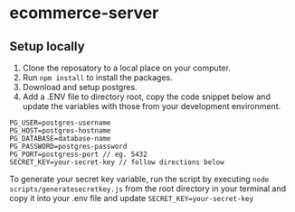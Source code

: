 # ecommerce-server

## Setup locally

1. Clone the reposatory to a local place on your computer.
2. Run `npm install` to install the packages.
3. Download and setup postgres.
4. Add a .ENV file to directory root, copy the code snippet below and update the variables with those from your development environment.

```DEV_PORT=8080
PG_USER=postgres-username
PG_HOST=postgres-hostname
PG_DATABASE=database-name
PG_PASSWORD=postgres-password
PG_PORT=postgress-port // eg. 5432
SECRET_KEY=your-secret-key // follow directions below
```

To generate your secret key variable, run the script by executing `node scripts/generatesecretkey.js` from the root directory in your terminal and copy it into your .env file and update `SECRET_KEY=your-secret-key`
